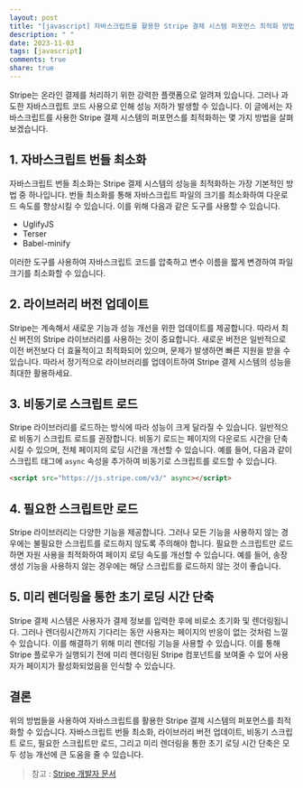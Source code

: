 ```yaml
---
layout: post
title: "[javascript] 자바스크립트를 활용한 Stripe 결제 시스템 퍼포먼스 최적화 방법"
description: " "
date: 2023-11-03
tags: [javascript]
comments: true
share: true
---
```


Stripe는 온라인 결제를 처리하기 위한 강력한 플랫폼으로 알려져 있습니다. 그러나 과도한 자바스크립트 코드 사용으로 인해 성능 저하가 발생할 수 있습니다. 이 글에서는 자바스크립트를 사용한 Stripe 결제 시스템의 퍼포먼스를 최적화하는 몇 가지 방법을 살펴보겠습니다.

## 1. 자바스크립트 번들 최소화

자바스크립트 번들 최소화는 Stripe 결제 시스템의 성능을 최적화하는 가장 기본적인 방법 중 하나입니다. 번들 최소화를 통해 자바스크립트 파일의 크기를 최소화하여 다운로드 속도를 향상시킬 수 있습니다. 이를 위해 다음과 같은 도구를 사용할 수 있습니다.

- UglifyJS
- Terser
- Babel-minify

이러한 도구를 사용하여 자바스크립트 코드를 압축하고 변수 이름을 짧게 변경하여 파일 크기를 최소화할 수 있습니다.

## 2. 라이브러리 버전 업데이트

Stripe는 계속해서 새로운 기능과 성능 개선을 위한 업데이트를 제공합니다. 따라서 최신 버전의 Stripe 라이브러리를 사용하는 것이 중요합니다. 새로운 버전은 일반적으로 이전 버전보다 더 효율적이고 최적화되어 있으며, 문제가 발생하면 빠른 지원을 받을 수 있습니다. 따라서 정기적으로 라이브러리를 업데이트하여 Stripe 결제 시스템의 성능을 최대한 활용하세요.

## 3. 비동기로 스크립트 로드

Stripe 라이브러리를 로드하는 방식에 따라 성능이 크게 달라질 수 있습니다. 일반적으로 비동기 스크립트 로드를 권장합니다. 비동기 로드는 페이지의 다운로드 시간을 단축시킬 수 있으며, 전체 페이지의 로딩 시간을 개선할 수 있습니다. 예를 들어, 다음과 같이 스크립트 태그에 `async` 속성을 추가하여 비동기로 스크립트를 로드할 수 있습니다.

```html
<script src="https://js.stripe.com/v3/" async></script>
```

## 4. 필요한 스크립트만 로드

Stripe 라이브러리는 다양한 기능을 제공합니다. 그러나 모든 기능을 사용하지 않는 경우에는 불필요한 스크립트를 로드하지 않도록 주의해야 합니다. 필요한 스크립트만 로드하면 자원 사용을 최적화하여 페이지 로딩 속도를 개선할 수 있습니다. 예를 들어, 송장 생성 기능을 사용하지 않는 경우에는 해당 스크립트를 로드하지 않는 것이 좋습니다.

## 5. 미리 렌더링을 통한 초기 로딩 시간 단축

Stripe 결제 시스템은 사용자가 결제 정보를 입력한 후에 비로소 초기화 및 렌더링됩니다. 그러나 렌더링시간까지 기다리는 동안 사용자는 페이지의 반응이 없는 것처럼 느낄 수 있습니다. 이를 해결하기 위해 미리 렌더링 기능을 사용할 수 있습니다. 이를 통해 Stripe 플로우가 실행되기 전에 미리 렌더링된 Stripe 컴포넌트를 보여줄 수 있어 사용자가 페이지가 활성화되었음을 인식할 수 있습니다.

## 결론

위의 방법들을 사용하여 자바스크립트를 활용한 Stripe 결제 시스템의 퍼포먼스를 최적화할 수 있습니다. 자바스크립트 번들 최소화, 라이브러리 버전 업데이트, 비동기 스크립트 로드, 필요한 스크립트만 로드, 그리고 미리 렌더링을 통한 초기 로딩 시간 단축은 모두 성능 개선에 큰 도움을 줄 수 있습니다.

> 참고 : [Stripe 개발자 문서](https://stripe.com/docs)